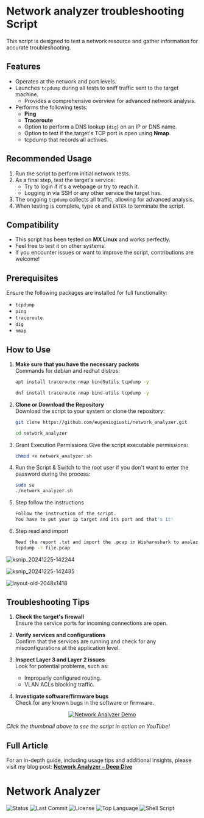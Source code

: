 # Network analyzer troubleshooting Script  

This script is designed to test a network resource and gather information for accurate troubleshooting.

## Features  

- Operates at the network and port levels.  
- Launches `tcpdump` during all tests to sniff traffic sent to the target machine.  
  - Provides a comprehensive overview for advanced network analysis.  
- Performs the following tests:  
  - **Ping**  
  - **Traceroute**  
  - Option to perform a DNS lookup (`dig`) on an IP or DNS name.  
  - Option to test if the target's TCP port is open using **Nmap**.
  - tcpdump that records all activies.

## Recommended Usage  

1. Run the script to perform initial network tests.  
2. As a final step, test the target's service:
   - Try to login if it's a webpage or try to reach it. 
   - Logging in via SSH or any other service the target has.  
4. The ongoing `tcpdump` collects all traffic, allowing for advanced analysis.  
5. When testing is complete, type `ok` and `ENTER` to terminate the script.

## Compatibility  

- This script has been tested on **MX Linux** and works perfectly.  
- Feel free to test it on other systems.
- If you encounter issues or want to improve the script, contributions are welcome!  

## Prerequisites  

Ensure the following packages are installed for full functionality:  
- `tcpdump`  
- `ping`  
- `traceroute`  
- `dig`  
- `nmap`  

## How to Use

1. **Make sure that you have the necessary packets**  
   Commands for debian and redhat distros:
   ```bash
   apt install traceroute nmap bind9utils tcpdump -y
   
   dnf install traceroute nmap bind-utils tcpdump -y

2. **Clone or Download the Repository**  
   Download the script to your system or clone the repository:
   ```bash
   git clone https://github.com/eugeniogiusti/network_analyzer.git
   
   cd network_analyzer


3. Grant Execution Permissions
Give the script executable permissions:
   ```bash
   chmod +x network_analyzer.sh


4. Run the Script &
Switch to the root user if you don't want to enter the password during the process:
   ```bash
   sudo su
   ./network_analyzer.sh


5. Step follow the instructions
   ```bash
   Follow the instruction of the script.
   You have to put your ip target and its port and that's it!


6. Step read and import
   ```bash
   Read the report .txt and import the .pcap in Wishareshark to analazite it or use tcpdump with this command:
   tcpdump -r file.pcap


  ![ksnip_20241225-142244](https://github.com/user-attachments/assets/9110b496-9acb-42c7-857e-1d3bb1c7e37a)

  ![ksnip_20241225-142435](https://github.com/user-attachments/assets/abdf295c-6a94-4bd7-a4c5-aa98586be3c0)


![layout-old-2048x1418](https://github.com/user-attachments/assets/b3ba04cb-5d7b-4662-b149-73156ea2ffbb)


## Troubleshooting Tips

1. **Check the target's firewall**  
   Ensure the service ports for incoming connections are open.

2. **Verify services and configurations**  
   Confirm that the services are running and check for any misconfigurations at the application level.

3. **Inspect Layer 3 and Layer 2 issues**  
   Look for potential problems, such as:
   - Improperly configured routing.
   - VLAN ACLs blocking traffic.

4. **Investigate software/firmware bugs**  
   Check for any known bugs in the software or firmware.

<p align="center">
  <a href="https://www.youtube.com/watch?v=j3VJVN3bZCw" target="_blank" rel="noopener noreferrer">
    <img src="https://img.youtube.com/vi/j3VJVN3bZCw/hqdefault.jpg" alt="Network Analyzer Demo" />
  </a>
</p>

<em>Click the thumbnail above to see the script in action on YouTube!</em>

## Full Article

<p>
  For an in-depth guide, including usage tips and additional insights, please visit my blog post:
  <a href="https://eugeniogiusti.github.io/mywebsite/assets/blog/analyzer.html" target="_blank" rel="noopener noreferrer">
    <strong>Network Analyzer – Deep Dive</strong>
  </a>
</p>


# Network Analyzer

![Status](https://img.shields.io/badge/status-stable-brightgreen)
![Last Commit](https://img.shields.io/github/last-commit/eugeniogiusti/network-analyzer)
![License](https://img.shields.io/github/license/eugeniogiusti/network-analyzer)
![Top Language](https://img.shields.io/github/languages/top/eugeniogiusti/network-analyzer)
![Shell Script](https://img.shields.io/badge/made%20with-bash-1f425f.svg)
